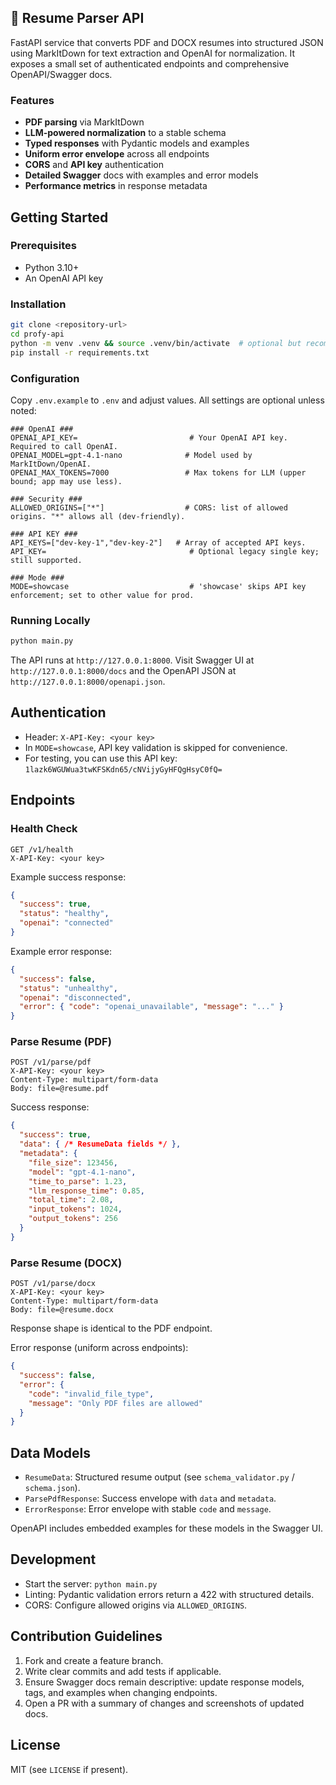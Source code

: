 ## 📑 Resume Parser API

FastAPI service that converts PDF and DOCX resumes into structured JSON using MarkItDown for text extraction and OpenAI for normalization. It exposes a small set of authenticated endpoints and comprehensive OpenAPI/Swagger docs.

### Features

- **PDF parsing** via MarkItDown
- **LLM-powered normalization** to a stable schema
- **Typed responses** with Pydantic models and examples
- **Uniform error envelope** across all endpoints
- **CORS** and **API key** authentication
- **Detailed Swagger** docs with examples and error models
- **Performance metrics** in response metadata

## Getting Started

### Prerequisites

- Python 3.10+
- An OpenAI API key

### Installation

```bash
git clone <repository-url>
cd profy-api
python -m venv .venv && source .venv/bin/activate  # optional but recommended
pip install -r requirements.txt
```

### Configuration

Copy `.env.example` to `.env` and adjust values. All settings are optional unless noted:

```env
### OpenAI ###
OPENAI_API_KEY=                         # Your OpenAI API key. Required to call OpenAI.
OPENAI_MODEL=gpt-4.1-nano              # Model used by MarkItDown/OpenAI.
OPENAI_MAX_TOKENS=7000                 # Max tokens for LLM (upper bound; app may use less).

### Security ###
ALLOWED_ORIGINS=["*"]                  # CORS: list of allowed origins. "*" allows all (dev-friendly).

### API KEY ###
API_KEYS=["dev-key-1","dev-key-2"]   # Array of accepted API keys.
API_KEY=                                # Optional legacy single key; still supported.

### Mode ###
MODE=showcase                           # 'showcase' skips API key enforcement; set to other value for prod.
```

### Running Locally

```bash
python main.py
```

The API runs at `http://127.0.0.1:8000`. Visit Swagger UI at `http://127.0.0.1:8000/docs` and the OpenAPI JSON at `http://127.0.0.1:8000/openapi.json`.

## Authentication

- Header: `X-API-Key: <your key>`
- In `MODE=showcase`, API key validation is skipped for convenience.
- For testing, you can use this API key: `1lazk6WGUWua3twKFSKdn65/cNVijyGyHFQgHsyC0fQ=`

## Endpoints

### Health Check

```http
GET /v1/health
X-API-Key: <your key>
```

Example success response:

```json
{
  "success": true,
  "status": "healthy",
  "openai": "connected"
}
```

Example error response:

```json
{
  "success": false,
  "status": "unhealthy",
  "openai": "disconnected",
  "error": { "code": "openai_unavailable", "message": "..." }
}
```

### Parse Resume (PDF)

```http
POST /v1/parse/pdf
X-API-Key: <your key>
Content-Type: multipart/form-data
Body: file=@resume.pdf
```

Success response:

```json
{
  "success": true,
  "data": { /* ResumeData fields */ },
  "metadata": {
    "file_size": 123456,
    "model": "gpt-4.1-nano",
    "time_to_parse": 1.23,
    "llm_response_time": 0.85,
    "total_time": 2.08,
    "input_tokens": 1024,
    "output_tokens": 256
  }
}
```

### Parse Resume (DOCX)

```http
POST /v1/parse/docx
X-API-Key: <your key>
Content-Type: multipart/form-data
Body: file=@resume.docx
```

Response shape is identical to the PDF endpoint.

Error response (uniform across endpoints):

```json
{
  "success": false,
  "error": {
    "code": "invalid_file_type",
    "message": "Only PDF files are allowed"
  }
}
```

## Data Models

- `ResumeData`: Structured resume output (see `schema_validator.py` / `schema.json`).
- `ParsePdfResponse`: Success envelope with `data` and `metadata`.
- `ErrorResponse`: Error envelope with stable `code` and `message`.

OpenAPI includes embedded examples for these models in the Swagger UI.

## Development

- Start the server: `python main.py`
- Linting: Pydantic validation errors return a 422 with structured details.
- CORS: Configure allowed origins via `ALLOWED_ORIGINS`.

## Contribution Guidelines

1. Fork and create a feature branch.
2. Write clear commits and add tests if applicable.
3. Ensure Swagger docs remain descriptive: update response models, tags, and examples when changing endpoints.
4. Open a PR with a summary of changes and screenshots of updated docs.

## License

MIT (see `LICENSE` if present).